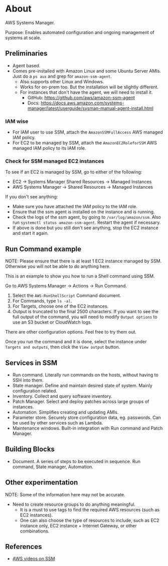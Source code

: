 # About

AWS Systems Manager.

Purpose: Enables automated configuration and ongoing management of systems at scale.

## Preliminaries

- Agent based.
- Comes pre-installed with Amazon Linux and some Ubuntu Server AMIs. Just do a `ps aux` and grep for `amazon-ssm-agent`.
  - Also supports other Linux and Windows.
  - Works for on-prem too. But the installation will be slightly different.
  - For instances that don't have the agent, we will need to install it.
    - GitHub: https://github.com/aws/amazon-ssm-agent
    - Docs: https://docs.aws.amazon.com/systems-manager/latest/userguide/sysman-manual-agent-install.html

### IAM wise

- For IAM user to use SSM, attach the `AmazonSSMFullAccess` AWS managed IAM policy.
- For EC2 to be managed by SSM, attach the `AmazonEC2RoleforSSM` AWS managed IAM policy to its IAM role.

### Check for SSM managed EC2 instances

To see if an EC2 is managed by SSM, go to either of the following:

- EC2 -> Systems Manager Shared Resources -> Managed Instances
- AWS Systems Manager -> Shared Resources -> Managed Instances

If you don't see anything:

- Make sure you have attached the IAM policy to the IAM role.
- Ensure that the ssm agent is installed on the instance and is running.
- Check the logs of the ssm agent, by going to `/var/log/amazon/ssm`. Also run `systemctl status amazon-ssm-agent`. Restart the agent if necessary.
- If above is done but you still don't see anything, stop the EC2 instance and start it again.


## Run Command example

NOTE: Please ensure that there is at least 1 EC2 instance managed by SSM. Otherwise you will not be able to do anything here.

This is an example to show you how to run a Shell command using SSM.

Go to AWS Systems Manager -> Actions -> Run Command.

1. Select the `AWS-RunShellScript` Command document.
2. For Commands, type `ls -al`.
3. For Targets, choose one of the EC2 instances.
4. Output is truncated to the final 2500 characters. If you want to see the full output of the command, you will need to modify `Output options` to use an S3 bucket or CloudWatch logs.

There are other configuration options. Feel free to try them out.

Once you run the command and it is done, select the instance under `Targets and outputs`, then click the `View output` button.


## Services in SSM

- Run command. Literally run commands on the hosts, without having to SSH into them.
- State manager. Define and maintain desired state of system. Mainly configuration related.
- Inventory. Collect and query software inventory.
- Patch Manager. Select and deploy patches across large groups of instances.
- Automation. Simplifies creating and updating AMIs.
- Parameter store. Securely store configuration data, eg. passwords. Can be used by other services such as Lambda.
- Maintenance windows. Built-in integration with Run command and Patch Manager.


## Building Blocks

- Document. A series of steps to be executed in sequence. Run command, State manager, Automation.


## Other experimentation

NOTE: Some of the information here may not be accurate.

- Need to create resource groups to do anything meaningful.
  - It is a must to use tags to find the required AWS resources (such as EC2 instances).
  - One can also choose the type of resources to include, such as EC2 instance only, EC2 instance + Internet Gateway, or other combinations.

## References

- [AWS videos on SSM](https://www.youtube.com/watch?v=zwS8lssaY_k&list=PLhr1KZpdzukeH5jKyYi55ef9tEWAllypB&index=1)
